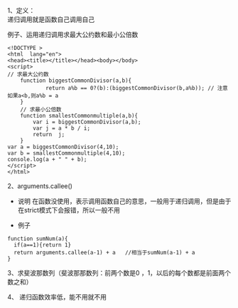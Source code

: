 1、定义：  
递归调用就是函数自己调用自己


例子、运用递归调用求最大公约数和最小公倍数

```
<!DOCTYPE >
<html  lang="en">
<head><title></title></head><body></body>
<script>
// 求最大公约数
	function biggestCommonDivisor(a,b){
			return a%b == 0?(b):(biggestCommonDivisor(b,a%b)); // 注意如果a<b,则a%b = a
	}
	// 求最小公倍数
	function smallestCommonmultiple(a,b){
		var i = biggestCommonDivisor(a,b);
		var j = a * b / i;
		return	j;	
	}
var a = biggestCommonDivisor(4,10);
var b = smallestCommonmultiple(4,10);
console.log(a + " " + b);
</script>
</html>
```
2、arguments.callee()
- 说明 在函数没使用，表示调用函数自己的意思，一般用于递归调用，但是由于在strict模式下会报错，所以一般不用

-   例子  
```
function sumNum(a){
  if(a==1){return 1}
  return arguments.callee(a-1) + a   //相当于sumNum(a-1) + a
}
```
3、求斐波那数列（斐波那那数列：前两个数是0 ，1，以后的每个数都是前面两个数之和）
<!DOCTYPE> 
<html lang="en">
<head><title></title></head><body>
<script>
	function fibonacci(n){
		if(n == 0){
			return 0
		}
		if(n == 1){
			return 1
		}
		return fibonacci(n-1)+fibonacci(n-2)
	}
	console.log(fibonacci(10));
</script>
</body>
</html>
4、 递归函数效率低，能不用就不用

